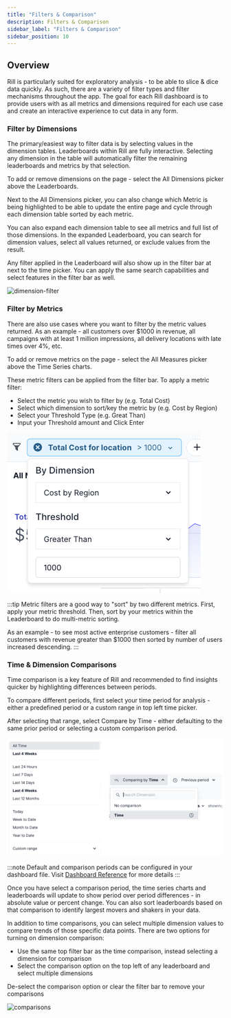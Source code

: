 ```yaml
---
title: "Filters & Comparison"
description: Filters & Comparison
sidebar_label: "Filters & Comparison"
sidebar_position: 10
---
```


## Overview

Rill is particularly suited for exploratory analysis - to be able to slice & dice data quickly. As such, there are a variety of filter types and filter mechanisms throughout the app. The goal for each Rill dashboard is to provide users with as all metrics and dimensions required for each use case and create an interactive experience to cut data in any form.

### Filter by Dimensions

The primary/easiest way to filter data is by selecting values in the dimension tables. Leaderboards within Rill are fully interactive. Selecting any dimension in the table will automatically filter the remaining leaderboards and metrics by that selection. 

To add or remove dimensions on the page - select the All Dimensions picker above the Leaderboards. 

Next to the All Dimensions picker, you can also change which Metric is being highlighted to be able to update the entire page and cycle through each dimension table sorted by each metric.

You can also expand each dimension table to see all metrics and full list of those dimensions. In the expanded Leaderboard, you can search for dimension values, select all values returned, or exclude values from the result. 

Any filter applied in the Leaderboard will also show up in the filter bar at next to the time picker. You can apply the same search capabilities and select features in the filter bar as well.

![dimension-filter](<Screen Cast 2024-02-22 at 3.44.38 PM.gif>)

### Filter by Metrics

There are also use cases where you want to filter by the metric values returned. As an example - all customers over $1000 in revenue, all campaigns with at least 1 million impressions, all delivery locations with late times over 4%, etc. 

To add or remove metrics on the page - select the All Measures picker above the Time Series charts. 

These metric filters can be applied from the filter bar. To apply a metric filter:

- Select the metric you wish to filter by (e.g. Total Cost)
- Select which dimension to sort/key the metric by (e.g. Cost by Region)
- Select your Threshold Type (e.g. Great Than)
- Input your Threshold amount and Click Enter

![metric-filter](image.png)

:::tip
Metric filters are a good way to "sort" by two different metrics. First, apply your metric threshold. Then, sort by your metrics within the Leaderboard to do multi-metric sorting. 

As an example - to see most active enterprise customers - filter all customers with revenue greater than $1000 then sorted by number of users increased descending.
:::

### Time & Dimension Comparisons
Time comparison is a key feature of Rill and recommended to find insights quicker by highlighting differences between periods. 

To compare different periods, first select your time period for analysis - either a predefined period or a custom range in top left time picker.

After selecting that range, select Compare by Time - either defaulting to the same prior period or selecting a custom comparison period. 

![time-picker](image-3.png)

:::note
Default and comparison periods can be configured in your dashboard file. Visit [Dashboard Reference](../reference/project-files/dashboards.md) for more details
:::

Once you have select a comparison period, the time series charts and leaderboards will update to show period over period differences - in absolute value or percent change. You can also sort leaderboards based on that comparison to identify largest movers and shakers in your data. 

In addition to time comparisons, you can select multiple dimension values to compare trends of those specific data points. There are two options for turning on dimension comparison:

- Use the same top filter bar as the time comparison, instead selecting a dimension for comparison
- Select the comparison option on the top left of any leaderboard and select multiple dimensions

De-select the comparison option or clear the filter bar to remove your comparisons

![comparisons](<Screen Cast 2024-02-22 at 4.15.23 PM.gif>)